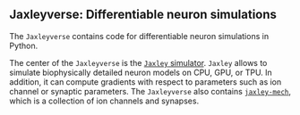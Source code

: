 ## Jaxleyverse: Differentiable neuron simulations

The `Jaxleyverse` contains code for differentiable neuron simulations in Python.

The center of the `Jaxleyverse` is the [`Jaxley` simulator](https://github.com/jaxleyverse/jaxley). `Jaxley` allows to simulate biophysically detailed neuron models on CPU, GPU, or TPU. In addition, it can compute gradients with respect to parameters such as ion channel or synaptic parameters. The `Jaxleyverse` also contains [`jaxley-mech`](https://github.com/jaxleyverse/jaxley-mech), which is a collection of ion channels and synapses.
